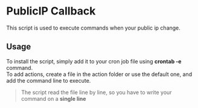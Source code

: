 # PublicIP Callback

This script is used to execute commands when your public ip change.

## Usage

To install the script, simply add it to your cron job file using **crontab -e** command.  
To add actions, create a file in the action folder or use the default one, and add the command line to execute.  
  > The script read the file line by line, so you have to write your command on a **single line**
